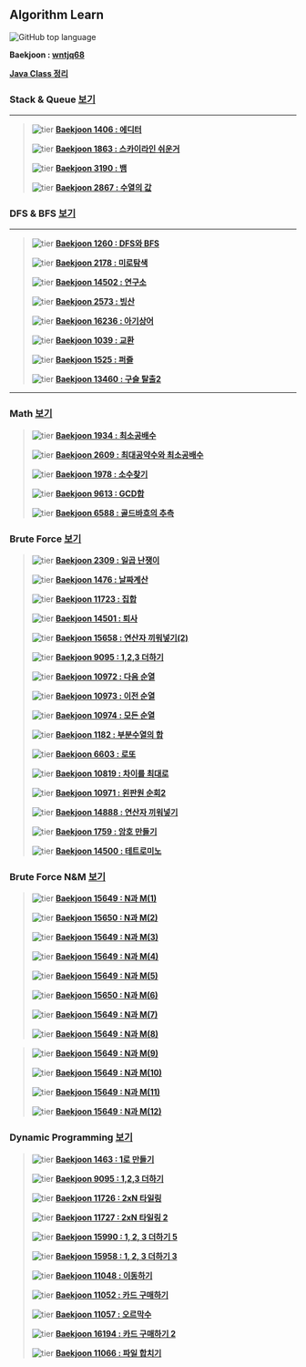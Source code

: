 ## Algorithm Learn

![GitHub top language](https://img.shields.io/github/languages/top/wntjq68/algorithm-learn?color=red&logo=Java)

**Baekjoon : [wntjq68](https://www.acmicpc.net/user/wntjq68)**

**[Java Class 정리](https://github.com/wntjq68/algorithm-learn/tree/master/Java%20Class)**



### Stack & Queue [보기](https://github.com/wntjq68/algorithm-learn/tree/master/Stack%20%26%20Queue)

---

>![tier](https://img.shields.io/badge/Tier-Silver3-silver) **[Baekjoon 1406 : 에디터](https://github.com/wntjq68/algorithm-learn/tree/master/Stack%20%26%20Queue/1406)**
>
>![tier](https://img.shields.io/badge/Tier-Silver1-silver) **[Baekjoon 1863 : 스카이라인 쉬운거](https://github.com/wntjq68/algorithm-learn/tree/master/Stack%20%26%20Queue/1863)**
>
>![tier](https://img.shields.io/badge/Tier-Gold5-gold) **[Baekjoon 3190 : 뱀](https://github.com/wntjq68/algorithm-learn/tree/master/Stack%20%26%20Queue/3190)** 
>
> ![tier](https://img.shields.io/badge/Tier-Platinum4-platinum) **[Baekjoon 2867 : 수열의 값](https://github.com/wntjq68/algorithm-learn/tree/master/Stack%20%26%20Queue/2867)**



### DFS & BFS [보기](https://github.com/wntjq68/algorithm-learn/tree/master/DFS%20%26%20BFS)

---

>![tier](https://img.shields.io/badge/Tier-Silver2-silver) **[Baekjoon 1260 : DFS와 BFS](https://github.com/wntjq68/algorithm-learn/tree/master/DFS%20%26%20BFS/1260)** 
>
>![tier](https://img.shields.io/badge/Tier-Silver1-silver) **[Baekjoon 2178 : 미로탐색](https://github.com/wntjq68/algorithm-learn/tree/master/DFS%20%26%20BFS/2178)** 
>
>![tier](https://img.shields.io/badge/Tier-Gold5-gold) **[Baekjoon 14502 : 연구소](https://github.com/wntjq68/algorithm-learn/tree/master/DFS%20%26%20BFS/14502)** 
>
>![tier](https://img.shields.io/badge/Tier-Gold4-gold) **[Baekjoon 2573 : 빙산](https://github.com/wntjq68/algorithm-learn/tree/master/DFS%20%26%20BFS/2573)**
>
>![tier](https://img.shields.io/badge/Tier-Gold4-gold) **[Baekjoon 16236 : 아기상어](https://github.com/wntjq68/algorithm-learn/tree/master/DFS%20%26%20BFS/16236)**
>
>![tier](https://img.shields.io/badge/Tier-Gold3-gold) **[Baekjoon 1039 : 교환](https://github.com/wntjq68/algorithm-learn/tree/master/DFS%20%26%20BFS/1039)**
>
>![tier](https://img.shields.io/badge/Tier-Gold2-gold) **[Baekjoon 1525 : 퍼즐](https://github.com/wntjq68/algorithm-learn/tree/master/DFS%20%26%20BFS/1525)**
>
>![tier](https://img.shields.io/badge/Tier-Gold2-gold) **[Baekjoon 13460 : 구슬 탈출2](https://github.com/wntjq68/algorithm-learn/tree/master/DFS%20%26%20BFS/13460)** 

---


### Math [보기](https://github.com/wntjq68/algorithm-learn/tree/master/수학)
>![tier](https://img.shields.io/badge/Tier-Silver5-silver) **[Baekjoon 1934 : 최소공배수](https://github.com/wntjq68/algorithm-learn/tree/master/Math/1934)** 
>
>![tier](https://img.shields.io/badge/Tier-Silver5-silver) **[Baekjoon 2609 : 최대공약수와 최소공배수](https://github.com/wntjq68/algorithm-learn/tree/master/Math/2609)** 
>
>![tier](https://img.shields.io/badge/Tier-Silver4-silver) **[Baekjoon 1978 : 소수찾기](https://github.com/wntjq68/algorithm-learn/tree/master/Math/1978)** 
>
>![tier](https://img.shields.io/badge/Tier-Silver3-silver) **[Baekjoon 9613 : GCD합](https://github.com/wntjq68/algorithm-learn/tree/master/Math/9613)** 
>
>![tier](https://img.shields.io/badge/Tier-Silver1-silver) **[Baekjoon 6588 : 골드바흐의 추측](https://github.com/wntjq68/algorithm-learn/tree/master/Math/6588)** 

### Brute Force [보기](https://github.com/wntjq68/algorithm-learn/tree/master/Brute%20Force)

>![tier](https://img.shields.io/badge/Tier-Bronze2-brown) **[Baekjoon 2309 : 일곱 난쟁이](https://github.com/wntjq68/algorithm-learn/tree/master/Brute%20Force/2309)** 
>
>![tier](https://img.shields.io/badge/Tier-Silver5-silver) **[Baekjoon 1476 : 날짜계산](https://github.com/wntjq68/algorithm-learn/tree/master/Brute%20Force/1476)**
>
>![tier](https://img.shields.io/badge/Tier-Siver3-silver) **[Baekjoon 11723 : 집합](https://github.com/wntjq68/algorithm-learn/tree/master/Brute%20Force/11723)** 
>
>![tier](https://img.shields.io/badge/Tier-Siver3-silver) **[Baekjoon 14501 : 퇴사](https://github.com/wntjq68/algorithm-learn/tree/master/Brute%20Force/14501)**
>
>![tier](https://img.shields.io/badge/Tier-Siver3-silver) **[Baekjoon 15658 : 연산자 끼워넣기(2)](https://github.com/wntjq68/algorithm-learn/tree/master/Brute%20Force/15658)**  
>
>![tier](https://img.shields.io/badge/Tier-Siver3-silver) **[Baekjoon 9095 : 1,2,3 더하기](https://github.com/wntjq68/algorithm-learn/tree/master/Brute%20Force/9095)**  
>
>![tier](https://img.shields.io/badge/Tier-Siver3-silver) **[Baekjoon 10972 : 다음 순열](https://github.com/wntjq68/algorithm-learn/tree/master/Brute%20Force/10972)**
>
>![tier](https://img.shields.io/badge/Tier-Siver3-silver) **[Baekjoon 10973 : 이전 순열](https://github.com/wntjq68/algorithm-learn/tree/master/Brute%20Force/10973)**
>
>![tier](https://img.shields.io/badge/Tier-Siver3-silver) **[Baekjoon 10974 : 모든 순열](https://github.com/wntjq68/algorithm-learn/tree/master/Brute%20Force/10974)**  
>
>![tier](https://img.shields.io/badge/Tier-Siver2-silver) **[Baekjoon 1182 : 부분수열의 합](https://github.com/wntjq68/algorithm-learn/tree/master/Brute%20Force/1182)**  
>
>![tier](https://img.shields.io/badge/Tier-Siver2-silver) **[Baekjoon 6603 : 로또](https://github.com/wntjq68/algorithm-learn/tree/master/Brute%20Force/6603)**
>
>![tier](https://img.shields.io/badge/Tier-Siver2-silver) **[Baekjoon 10819 : 차이를 최대로](https://github.com/wntjq68/algorithm-learn/tree/master/Brute%20Force/10819)** 
>
>![tier](https://img.shields.io/badge/Tier-Siver3-silver) **[Baekjoon 10971 : 왼판원 순회2](https://github.com/wntjq68/algorithm-learn/tree/master/Brute%20Force/10971)**     
>
>![tier](https://img.shields.io/badge/Tier-Siver3-silver) **[Baekjoon 14888 : 연산자 끼워넣기](https://github.com/wntjq68/algorithm-learn/tree/master/Brute%20Force/14888)**
>
>![tier](https://img.shields.io/badge/Tier-Gold5-gold) **[Baekjoon 1759 : 암호 만들기](https://github.com/wntjq68/algorithm-learn/tree/master/Brute%20Force/1759)**    
>
>![tier](https://img.shields.io/badge/Tier-Gold5-gold) **[Baekjoon 14500 : 테트로미노](https://github.com/wntjq68/algorithm-learn/tree/master/Brute%20Force/14500)**  

### Brute Force N&M [보기](https://github.com/wntjq68/algorithm-learn/tree/master/Brute%20Force%20N%26M)

>![tier](https://img.shields.io/badge/Tier-Silver3-silver) **[Baekjoon 15649 : N과 M(1)](https://github.com/wntjq68/algorithm-learn/tree/master/Brute%20Force%20N%26M/15649)** 
>
>![tier](https://img.shields.io/badge/Tier-Silver3-silver) **[Baekjoon 15650 : N과 M(2)](https://github.com/wntjq68/algorithm-learn/tree/master/Brute%20Force%20N%26M/15650)** 
>
>![tier](https://img.shields.io/badge/Tier-Silver3-silver) **[Baekjoon 15649 : N과 M(3)](https://github.com/wntjq68/algorithm-learn/tree/master/Brute%20Force%20N%26M/15651)** 
>
>![tier](https://img.shields.io/badge/Tier-Silver3-silver) **[Baekjoon 15649 : N과 M(4)](https://github.com/wntjq68/algorithm-learn/tree/master/Brute%20Force%20N%26M/15652)** 
>
>![tier](https://img.shields.io/badge/Tier-Silver3-silver) **[Baekjoon 15649 : N과 M(5)](https://github.com/wntjq68/algorithm-learn/tree/master/Brute%20Force%20N%26M/15654)** 
>
>![tier](https://img.shields.io/badge/Tier-Silver3-silver) **[Baekjoon 15650 : N과 M(6)](https://github.com/wntjq68/algorithm-learn/tree/master/Brute%20Force%20N%26M/15655)** 
>
>![tier](https://img.shields.io/badge/Tier-Silver3-silver) **[Baekjoon 15649 : N과 M(7)](https://github.com/wntjq68/algorithm-learn/tree/master/Brute%20Force%20N%26M/15656)** 
>
>![tier](https://img.shields.io/badge/Tier-Silver3-silver) **[Baekjoon 15649 : N과 M(8)](https://github.com/wntjq68/algorithm-learn/tree/master/Brute%20Force%20N%26M/15657)** 

>![tier](https://img.shields.io/badge/Tier-Silver2-silver) **[Baekjoon 15649 : N과 M(9)](https://github.com/wntjq68/algorithm-learn/tree/master/Brute%20Force%20N%26M/15663)** 
>
>![tier](https://img.shields.io/badge/Tier-Silver2-silver) **[Baekjoon 15649 : N과 M(10)](https://github.com/wntjq68/algorithm-learn/tree/master/Brute%20Force%20N%26M/15664)** 
>
>![tier](https://img.shields.io/badge/Tier-Silver2-silver) **[Baekjoon 15649 : N과 M(11)](https://github.com/wntjq68/algorithm-learn/tree/master/Brute%20Force%20N%26M/15665)** 
>
>![tier](https://img.shields.io/badge/Tier-Silver2-silver) **[Baekjoon 15649 : N과 M(12)](https://github.com/wntjq68/algorithm-learn/tree/master/Brute%20Force%20N%26M/15666)** 
>

### Dynamic Programming [보기](https://github.com/wntjq68/algorithm-learn/tree/master/Dynamic%20Programming)
>![tier](https://img.shields.io/badge/Tier-Silver3-silver) **[Baekjoon 1463 : 1로 만들기 ](https://github.com/wntjq68/algorithm-learn/tree/master/Dynamic%20Programming/1463)** 
>
>![tier](https://img.shields.io/badge/Tier-Silver3-silver) **[Baekjoon 9095 : 1,2,3 더하기 ](https://github.com/wntjq68/algorithm-learn/tree/master/Dynamic%20Programming/9095)** 
>
>![tier](https://img.shields.io/badge/Tier-Silver3-silver) **[Baekjoon 11726 : 2xN 타일링 ](https://github.com/wntjq68/algorithm-learn/tree/master/Dynamic%20Programming/11726)** 
>
>![tier](https://img.shields.io/badge/Tier-Silver3-silver) **[Baekjoon 11727 : 2xN 타일링 2](https://github.com/wntjq68/algorithm-learn/tree/master/Dynamic%20Programming/11727)** 
>
>![tier](https://img.shields.io/badge/Tier-Silver3-silver) **[Baekjoon 15990 : 1, 2, 3 더하기 5](https://github.com/wntjq68/algorithm-learn/tree/master/Dynamic%20Programming/15990)** 
>
>![tier](https://img.shields.io/badge/Tier-Silver2-silver) **[Baekjoon 15958 : 1, 2, 3 더하기 3](https://github.com/wntjq68/algorithm-learn/tree/master/Dynamic%20Programming/15958)**
>
>![tier](https://img.shields.io/badge/Tier-Silver1-silver) **[Baekjoon 11048 : 이동하기 ](https://github.com/wntjq68/algorithm-learn/tree/master/Dynamic%20Programming/11048)** 
>
>![tier](https://img.shields.io/badge/Tier-Silver1-silver) **[Baekjoon 11052 : 카드 구매하기](https://github.com/wntjq68/algorithm-learn/tree/master/Dynamic%20Programming/11052)** 
>
>![tier](https://img.shields.io/badge/Tier-Silver1-silver) **[Baekjoon 11057 : 오르막수](https://github.com/wntjq68/algorithm-learn/tree/master/Dynamic%20Programming/11057)** 
>
>![tier](https://img.shields.io/badge/Tier-Silver1-silver) **[Baekjoon 16194 : 카드 구매하기 2](https://github.com/wntjq68/algorithm-learn/tree/master/Dynamic%20Programming/16194)** 
>
>![tier](https://img.shields.io/badge/Tier-Gold3-gold) **[Baekjoon 11066 : 파일 합치기](https://github.com/wntjq68/algorithm-learn/tree/master/Dynamic%20Programming/11066)** 


